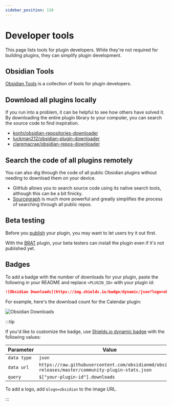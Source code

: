 ```yaml
---
sidebar_position: 110
---
```


# Developer tools

This page lists tools for plugin developers. While they're not required for building plugins, they can simplify plugin development.

## Obsidian Tools

[Obsidian Tools](https://github.com/obsidian-tools/obsidian-tools) is a collection of tools for plugin developers.

## Download all plugins locally

If you run into a problem, it can be helpful to see how others have solved it. By downloading the entire plugin library to your computer, you can search the source code to find inspiration.

- [konhi/obsidian-repositories-downloader](https://github.com/konhi/obsidian-repositories-downloader)
- [luckman212/obsidian-plugin-downloader](https://github.com/luckman212/obsidian-plugin-downloader)
- [claremacrae/obsidian-repos-downloader](https://github.com/claremacrae/obsidian-repos-downloader)

## Search the code of all plugins remotely

You can also dig through the code of all public Obsidian plugins without needing to download them on your device.

- GitHub allows you to search source code using its native search tools, although this can be a bit finicky.
- [Sourcegraph](https://sourcegraph.com/search) is much more powerful and greatly simplifies the process of searching through all public repos.

## Beta testing

Before you [publish](publishing/submit-your-plugin.md) your plugin, you may want to let users try it out first.

With the [BRAT](https://github.com/TfTHacker/obsidian42-brat) plugin, your beta testers can install the plugin even if it's not published yet.

## Badges

To add a badge with the number of downloads for your plugin, paste the following in your README and replace `<PLUGIN_ID>` with your plugin id:

```md
![Obsidian Downloads](https://img.shields.io/badge/dynamic/json?logo=obsidian&color=%23483699&label=downloads&query=%24%5B%22<PLUGIN_ID>%22%5D.downloads&url=https%3A%2F%2Fraw.githubusercontent.com%2Fobsidianmd%2Fobsidian-releases%2Fmaster%2Fcommunity-plugin-stats.json)
```

For example, here's the download count for the Calendar plugin:

![Obsidian Downloads](https://img.shields.io/badge/dynamic/json?logo=obsidian&color=%23483699&label=downloads&query=%24%5B%22calendar%22%5D.downloads&url=https%3A%2F%2Fraw.githubusercontent.com%2Fobsidianmd%2Fobsidian-releases%2Fmaster%2Fcommunity-plugin-stats.json)

:::tip

If you'd like to customize the badge, use [Shields.io dynamic badge](https://shields.io/#dynamic-badge) with the following values:

| Parameter | Value |
|-|-|
| `data type` | `json` |
| `data url` | `https://raw.githubusercontent.com/obsidianmd/obsidian-releases/master/community-plugin-stats.json` |
| `query` | `$["your-plugin-id"].downloads` |

To add a logo, add `&logo=obsidian` to the image URL.

:::
